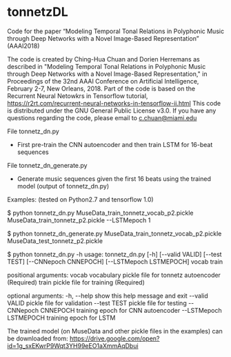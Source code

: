 # tonnetzDL
Code for the paper “Modeling Temporal Tonal Relations in Polyphonic Music through Deep Networks with a Novel Image-Based Representation” (AAAI2018)

The code is created by Ching-Hua Chuan and Dorien Herremans as described in "Modeling Temporal Tonal Relations in Polyphonic Music
through Deep Networks with a Novel Image-Based Representation," in Proceedings of the 32nd AAAI Conference on Artificial Intelligence,
February 2-7, New Orleans, 2018. Part of the code is based on the Recurrent Neural Netowkrs in Tensorflow tutorial, 
https://r2rt.com/recurrent-neural-networks-in-tensorflow-ii.html This code is distributed under the GNU General Public License v3.0. 
If you have any questions regarding the code, please email to c.chuan@miami.edu

File tonnetz_dn.py
- First pre-train the CNN autoencoder and then train LSTM for 16-beat sequences

File tonnetz_dn_generate.py
- Generate music sequences given the first 16 beats using the trained model (output of tonnetz_dn.py)

Examples: (tested on Python2.7 and tensorflow 1.0)

$ python tonnetz_dn.py MuseData_train_tonnetz_vocab_p2.pickle MuseData_train_tonnetz_p2.pickle  --LSTMepoch 1

$ python tonnetz_dn_generate.py MuseData_train_tonnetz_vocab_p2.pickle MuseData_test_tonnetz_p2.pickle

$ python tonnetz_dn.py -h
usage: tonnetz_dn.py [-h] [--valid VALID] [--test TEST] [--CNNepoch CNNEPOCH]
                     [--LSTMepoch LSTMEPOCH]
                     vocab train

positional arguments:
  vocab                 vocabulary pickle file for tonnetz autoencoder
                        (Required)
  train                 pickle file for training (Required)

optional arguments:
  -h, --help            show this help message and exit
  --valid VALID         pickle file for validation
  --test TEST           pickle file for testing
  --CNNepoch CNNEPOCH   training epoch for CNN autoencoder
  --LSTMepoch LSTMEPOCH
                        training epoch for LSTM

The trained model (on MuseData and other pickle files in the examples) can be downloaded from: https://drive.google.com/open?id=1g_sxEKwrP9Wqt3YH99eEO1aXmmAqDbui



